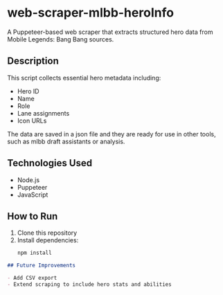 # web-scraper-mlbb-heroInfo

A Puppeteer-based web scraper that extracts structured hero data from Mobile Legends: Bang Bang sources.

## Description

This script collects essential hero metadata including:
- Hero ID  
- Name  
- Role  
- Lane assignments  
- Icon URLs

The data are saved in a json file and they are ready for use in other tools, such as mlbb draft assistants or analysis.

## Technologies Used

- Node.js  
- Puppeteer  
- JavaScript
  
## How to Run

1. Clone this repository  
2. Install dependencies:  
   ```bash
   npm install


```markdown
## Future Improvements

- Add CSV export
- Extend scraping to include hero stats and abilities
